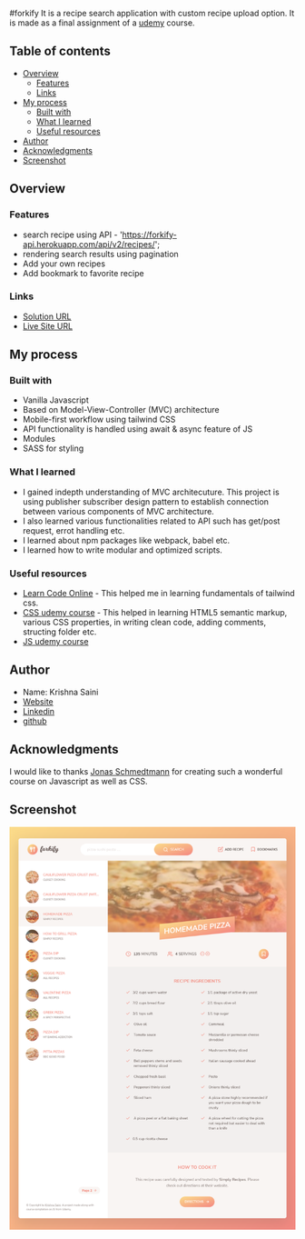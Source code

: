 #forkify 
It is a recipe search application with custom recipe upload option. It is made as a final assignment of a [udemy](https://www.udemy.com/course/the-complete-javascript-course/) course.


## Table of contents

- [Overview](#overview)
  - [Features](#features)
  - [Links](#links)
- [My process](#my-process)
  - [Built with](#built-with)
  - [What I learned](#what-i-learned)
  - [Useful resources](#useful-resources)
- [Author](#author)
- [Acknowledgments](#acknowledgments)
- [Screenshot](#screenshot)
  
  
  
## Overview

### Features

- search recipe using API -  'https://forkify-api.herokuapp.com/api/v2/recipes/';
- rendering search results using pagination
- Add your own recipes 
- Add bookmark to favorite recipe

### Links
-  [Solution URL](https://github.com/krishna-saini/forkify)
-  [Live Site URL](https://forkify-krishna-saini.netlify.app/)



## My process

### Built with

- Vanilla Javascript
- Based on Model-View-Controller (MVC) architecture
- Mobile-first workflow using tailwind CSS
- API functionality is handled using await & async feature of JS
- Modules
- SASS for styling


### What I learned
- I gained indepth understanding of MVC architecuture. This project is using publisher subscriber design pattern to establish connection between various components of MVC architecture. 
- I also learned various functionalities related to API such has get/post request, errot handling etc.
- I learned about npm packages like webpack, babel etc.
- I learned how to write modular and optimized scripts.

### Useful resources

- [Learn Code Online](https://web.learncodeonline.in/) - This helped me in learning fundamentals of tailwind css.
- [CSS udemy course](https://www.udemy.com/course/the-complete-javascript-course/) - This helped in learning HTML5 semantic markup, various CSS properties, in writing clean code, adding comments, structing folder etc.
- [JS udemy course](https://www.udemy.com/course/the-complete-javascript-course/)


## Author
- Name: Krishna Saini
- [Website](https://krishna-saini.netlify.app/)
-  [Linkedin](https://www.linkedin.com/in/krishna-saini-39b4126a/)
- [github](https://github.com/krishna-saini)

## Acknowledgments
I would like to thanks [Jonas Schmedtmann](https://github.com/jonasschmedtmann) for creating such a wonderful course on Javascript as well as CSS.

## Screenshot
![](./screenshot.png)




